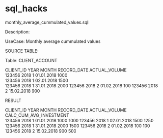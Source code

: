 # sql_hacks

monthly_average_cummulated_values.sql

Description:

UseCase: Monthly average cummulated values 

SOURCE TABLE:

Table: CLIENT_ACCOUNT

CLIENT_ID   YEAR    MONTH   RECORD_DATE  ACTUAL_VOLUME   
123456      2018    1       01.01.2018   1000   
123456      2018    1       02.01.2018   1500  
123456      2018    1       31.01.2018   2000 
123456      2018    2       01.02.2018    100 
123456      2018    2       15.02.2018    900 

RESULT 

CLIENT_ID   YEAR    MONTH   RECORD_DATE  ACTUAL_VOLUME   CALC_CUM_AVG_INVESTMENT   
123456      2018    1       01.01.2018   1000            1000
123456      2018    1       02.01.2018   1500            1250
123456      2018    1       31.01.2018   2000            1500
123456      2018    2       01.02.2018    100             100
123456      2018    2       15.02.2018    900             500
